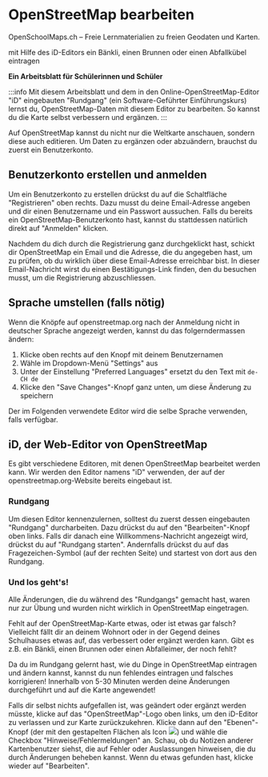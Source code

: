 OpenStreetMap bearbeiten
===
OpenSchoolMaps.ch &ndash; Freie Lernmaterialien zu freien Geodaten und Karten.

mit Hilfe des iD-Editors ein Bänkli, einen Brunnen oder einen Abfallkübel eintragen

**Ein Arbeitsblatt für Schülerinnen und Schüler**

:::info
Mit diesem Arbeitsblatt und dem in den Online-OpenStreetMap-Editor "iD" eingebauten "Rundgang" (ein Software-Geführter Einführungskurs) lernst du, OpenStreetMap-Daten mit diesem Editor zu bearbeiten. So kannst du die Karte selbst verbessern und ergänzen.
:::

Auf OpenStreetMap kannst du nicht nur die Weltkarte anschauen, sondern diese auch editieren. Um Daten zu ergänzen oder abzuändern, brauchst du zuerst ein Benutzerkonto.

## Benutzerkonto erstellen und anmelden
  
Um ein Benutzerkonto zu erstellen drückst du auf die Schaltfläche "Registrieren" oben rechts. Dazu musst du deine Email-Adresse angeben und dir einen Benutzername und ein Passwort aussuchen. Falls du bereits ein OpenStreetMap-Benutzerkonto hast, kannst du stattdessen natürlich direkt auf "Anmelden" klicken.

Nachdem du dich durch die Registrierung ganz durchgeklickt hast, schickt dir OpenStreetMap ein Email und die Adresse, die du angegeben hast, um zu prüfen, ob du wirklich über diese Email-Adresse erreichbar bist. In dieser Email-Nachricht wirst du einen Bestätigungs-Link finden, den du besuchen musst, um die Registrierung abzuschliessen.

## Sprache umstellen (falls nötig)

Wenn die Knöpfe auf openstreetmap.org nach der Anmeldung nicht in deutscher Sprache angezeigt werden, kannst du das folgerndermassen ändern:

1. Klicke oben rechts auf den Knopf mit deinem Benutzernamen
2. Wähle im Dropdown-Menü "Settings" aus
3. Unter der Einstellung "Preferred Languages" ersetzt du den Text mit `de-CH de`
4. Klicke den "Save Changes"-Knopf ganz unten, um diese Änderung zu speichern

Der im Folgenden verwendete Editor wird die selbe Sprache verwenden, falls verfügbar.

## iD, der Web-Editor von OpenStreetMap

Es gibt verschiedene Editoren, mit denen OpenStreetMap bearbeitet werden kann. Wir werden den Editor namens "iD" verwenden, der auf der openstreetmap.org-Website bereits eingebaut ist.

### Rundgang

Um diesen Editor kennenzulernen, solltest du zuerst dessen eingebauten "Rundgang" durcharbeiten. Dazu drückst du auf den "Bearbeiten"-Knopf oben links. Falls dir danach eine Willkommens-Nachricht angezeigt wird, drückst du auf "Rundgang starten". Andernfalls drückst du auf das Fragezeichen-Symbol (auf der rechten Seite) und startest von dort aus den Rundgang.

### Und los geht's!

Alle Änderungen, die du während des "Rundgangs" gemacht hast, waren nur zur Übung und wurden nicht wirklich in OpenStreetMap eingetragen.

Fehlt auf der OpenStreetMap-Karte etwas, oder ist etwas gar falsch? Vielleicht fällt dir an deinem Wohnort oder in der Gegend deines Schulhauses etwas auf, das verbessert oder ergänzt werden kann. Gibt es z.B. ein Bänkli, einen Brunnen oder einen Abfalleimer, der noch fehlt?

Da du im Rundgang gelernt hast, wie du Dinge in OpenStreetMap eintragen und ändern kannst, kannst du nun fehlendes eintragen und falsches korrigieren!
Innerhalb von 5-30 Minuten werden deine Änderungen durchgeführt und auf die Karte angewendet!

Falls dir selbst nichts aufgefallen ist, was geändert oder ergänzt werden müsste, klicke auf das "OpenStreetMap"-Logo oben links, um den iD-Editor zu verlassen und zur Karte zurückzukehren. Klicke dann auf den "Ebenen"-Knopf (der mit den gestapelten Flächen als Icon ![](https://md.coredump.ch/uploads/upload_7a5a8e900ef8d0c8f85ecf3d47db115e.PNG)) und wähle die Checkbox "Hinweise/Fehlermeldungen" an. Schau, ob du Notizen anderer Kartenbenutzer siehst, die auf Fehler oder Auslassungen hinweisen, die du durch Änderungen beheben kannst. Wenn du etwas gefunden hast, klicke wieder auf "Bearbeiten".
